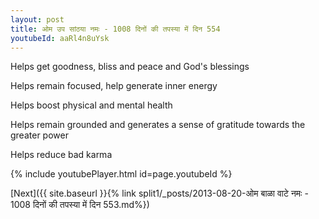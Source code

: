 ```yaml
---
layout: post
title: ओम उप सांठया नमः - 1008 दिनों की तपस्या में दिन 554
youtubeId: aaRl4n8uYsk
---
```

 
 
Helps get goodness, bliss and peace and God's blessings
 
Helps remain focused, help generate inner energy 
 
Helps boost physical and mental health 
 
Helps remain grounded and generates a sense of gratitude towards the greater power 
 
Helps reduce bad karma
 
 
 
 


{% include youtubePlayer.html id=page.youtubeId %}
 
[Next]({{ site.baseurl }}{% link  split1/_posts/2013-08-20-ओम बाळा वाटे नमः - 1008 दिनों की तपस्या में दिन 553.md%})
 
